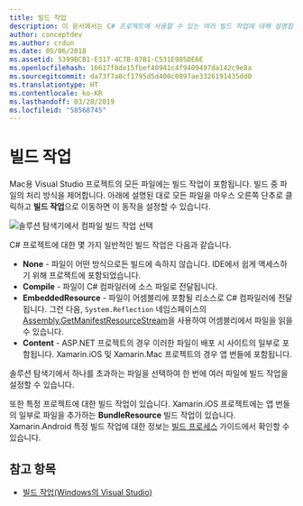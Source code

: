 ```yaml
---
title: 빌드 작업
description: 이 문서에서는 C# 프로젝트에 사용할 수 있는 여러 빌드 작업에 대해 설명합니다.
author: conceptdev
ms.author: crdun
ms.date: 05/06/2018
ms.assetid: 5399BCB1-E317-4C7B-87B1-C531E985DE6E
ms.openlocfilehash: 16617f8de15fbef40941c4f9409497da142c9e8a
ms.sourcegitcommit: da73f7a0cf1795d5d400c0897ae3326191435dd0
ms.translationtype: HT
ms.contentlocale: ko-KR
ms.lasthandoff: 03/28/2019
ms.locfileid: "58568745"
---
```

# <a name="build-actions"></a>빌드 작업

Mac용 Visual Studio 프로젝트의 모든 파일에는 빌드 작업이 포함됩니다. 빌드 중 파일의 처리 방식을 제어합니다. 아래에 설명된 대로 모든 파일을 마우스 오른쪽 단추로 클릭하고 **빌드 작업**으로 이동하면 이 동작을 설정할 수 있습니다.

![솔루션 탐색기에서 컴파일 빌드 작업 선택](media/projects-and-solutions-image1.png)

C# 프로젝트에 대한 몇 가지 일반적인 빌드 작업은 다음과 같습니다.

* **None** - 파일이 어떤 방식으로든 빌드에 속하지 않습니다. IDE에서 쉽게 액세스하기 위해 프로젝트에 포함되었습니다.
* **Compile** - 파일이 C# 컴파일러에 소스 파일로 전달됩니다.
* **EmbeddedResource** - 파일이 어셈블리에 포함될 리소스로 C# 컴파일러에 전달됩니다. 그런 다음, `System.Reflection` 네임스페이스의 [Assembly.GetManifestResourceStream](https://docs.microsoft.com/dotnet/api/system.reflection.assembly.getmanifestresourcestream)을 사용하여 어셈블리에서 파일을 읽을 수 있습니다.
* **Content** - ASP.NET 프로젝트의 경우 이러한 파일이 배포 시 사이트의 일부로 포함됩니다. Xamarin.iOS 및 Xamarin.Mac 프로젝트의 경우 앱 번들에 포함됩니다.

솔루션 탐색기에서 하나를 초과하는 파일을 선택하여 한 번에 여러 파일에 빌드 작업을 설정할 수 있습니다.

또한 특정 프로젝트에 대한 빌드 작업이 있습니다. Xamarin.iOS 프로젝트에는 앱 번들의 일부로 파일을 추가하는 **BundleResource** 빌드 작업이 있습니다. Xamarin.Android 특정 빌드 작업에 대한 정보는 [빌드 프로세스](/xamarin/android/deploy-test/building-apps/build-process#Build_Actions) 가이드에서 확인할 수 있습니다.

## <a name="see-also"></a>참고 항목

- [빌드 작업(Windows의 Visual Studio)](/visualstudio/ide/build-actions)